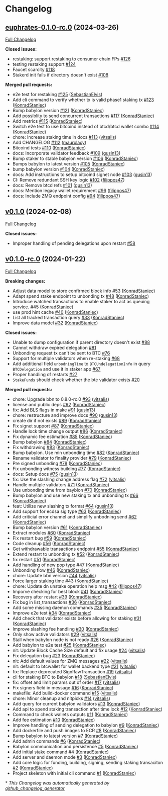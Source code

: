 # Changelog

## [euphrates-0.1.0-rc.0](https://github.com/babylonchain/btc-staker/tree/euphrates-0.1.0-rc.0) (2024-03-26)

[Full Changelog](https://github.com/babylonchain/btc-staker/compare/v0.1.0...euphrates-0.1.0-rc.0)

**Closed issues:**

- restaking: support restaking to consumer chain FPs [\#126](https://github.com/babylonchain/btc-staker/issues/126)
- testing restaking support [\#124](https://github.com/babylonchain/btc-staker/issues/124)
- Faucet scarcity  [\#118](https://github.com/babylonchain/btc-staker/issues/118)
- Stakerd init fails if directory doesn't exist [\#108](https://github.com/babylonchain/btc-staker/issues/108)

**Merged pull requests:**

- e2e test for restaking [\#125](https://github.com/babylonchain/btc-staker/pull/125) ([SebastianElvis](https://github.com/SebastianElvis))
- Add cli command to verify whether tx is valid phase1 staking tx [\#123](https://github.com/babylonchain/btc-staker/pull/123) ([KonradStaniec](https://github.com/KonradStaniec))
- Bump babylon version [\#121](https://github.com/babylonchain/btc-staker/pull/121) ([KonradStaniec](https://github.com/KonradStaniec))
- Add possiblity to send concurrent transactions [\#117](https://github.com/babylonchain/btc-staker/pull/117) ([KonradStaniec](https://github.com/KonradStaniec))
- Add metrics [\#115](https://github.com/babylonchain/btc-staker/pull/115) ([KonradStaniec](https://github.com/KonradStaniec))
- Switch e2e test to use bitcoind instead of btcd/btcd wallet combo [\#114](https://github.com/babylonchain/btc-staker/pull/114) ([KonradStaniec](https://github.com/KonradStaniec))
- chore: Increase staking time in docs [\#113](https://github.com/babylonchain/btc-staker/pull/113) ([vitsalis](https://github.com/vitsalis))
- Add CHANGELOG [\#112](https://github.com/babylonchain/btc-staker/pull/112) ([maurolacy](https://github.com/maurolacy))
- Bitcoind tests [\#110](https://github.com/babylonchain/btc-staker/pull/110) ([KonradStaniec](https://github.com/KonradStaniec))
- docs: Incorporate validator feedback [\#109](https://github.com/babylonchain/btc-staker/pull/109) ([gusin13](https://github.com/gusin13))
- Bump staker to stable babylon version [\#106](https://github.com/babylonchain/btc-staker/pull/106) ([KonradStaniec](https://github.com/KonradStaniec))
- Bumps babylon to latest version [\#105](https://github.com/babylonchain/btc-staker/pull/105) ([KonradStaniec](https://github.com/KonradStaniec))
- bump babylon version [\#104](https://github.com/babylonchain/btc-staker/pull/104) ([KonradStaniec](https://github.com/KonradStaniec))
- docs: Add instructions to setup bitcoind signet node [\#103](https://github.com/babylonchain/btc-staker/pull/103) ([gusin13](https://github.com/gusin13))
- CI: Remove redundant SSH key logic [\#102](https://github.com/babylonchain/btc-staker/pull/102) ([filippos47](https://github.com/filippos47))
- docs: Remove btcd refs [\#101](https://github.com/babylonchain/btc-staker/pull/101) ([gusin13](https://github.com/gusin13))
- docs: Mention legacy wallet requirement [\#96](https://github.com/babylonchain/btc-staker/pull/96) ([filippos47](https://github.com/filippos47))
- docs: Include ZMQ endpoint config [\#94](https://github.com/babylonchain/btc-staker/pull/94) ([filippos47](https://github.com/filippos47))

## [v0.1.0](https://github.com/babylonchain/btc-staker/tree/v0.1.0) (2024-02-08)

[Full Changelog](https://github.com/babylonchain/btc-staker/compare/v0.1.0-rc.0...v0.1.0)

**Closed issues:**

- Improper handling of pending delegations upon restart [\#58](https://github.com/babylonchain/btc-staker/issues/58)

## [v0.1.0-rc.0](https://github.com/babylonchain/btc-staker/tree/v0.1.0-rc.0) (2024-01-22)

[Full Changelog](https://github.com/babylonchain/btc-staker/compare/263d857429d555e0772d104dbeee70ab4e4d8c89...v0.1.0-rc.0)

**Breaking changes:**

- Adjust data model to store confirmed block info [\#53](https://github.com/babylonchain/btc-staker/pull/53) ([KonradStaniec](https://github.com/KonradStaniec))
- Adapt spend stake endpoint to unbonding tx [\#48](https://github.com/babylonchain/btc-staker/pull/48) ([KonradStaniec](https://github.com/KonradStaniec))
- Introduce watched transactions  to enable staker to act as queuing service. [\#45](https://github.com/babylonchain/btc-staker/pull/45) ([KonradStaniec](https://github.com/KonradStaniec))
- use prod hint cache [\#40](https://github.com/babylonchain/btc-staker/pull/40) ([KonradStaniec](https://github.com/KonradStaniec))
- List all tracked transaction query [\#33](https://github.com/babylonchain/btc-staker/pull/33) ([KonradStaniec](https://github.com/KonradStaniec))
- Improve data model [\#32](https://github.com/babylonchain/btc-staker/pull/32) ([KonradStaniec](https://github.com/KonradStaniec))

**Closed issues:**

- Unable to dump configuration if parent directory doesn't exist [\#88](https://github.com/babylonchain/btc-staker/issues/88)
- Cannot withdraw expired delegation [\#81](https://github.com/babylonchain/btc-staker/issues/81)
- Unbonding request tx can't be sent to BTC [\#76](https://github.com/babylonchain/btc-staker/issues/76)
- Support for multiple validators when re-staking [\#68](https://github.com/babylonchain/btc-staker/issues/68)
- Add additional field `unbodningTime` to `BTCUndelegationInfo` in query `BTCDelegation` and use it in staker app [\#67](https://github.com/babylonchain/btc-staker/issues/67)
- Proper handling of restarts [\#27](https://github.com/babylonchain/btc-staker/issues/27)
- `StakeFunds` should check whether the btc validator exists  [\#20](https://github.com/babylonchain/btc-staker/issues/20)

**Merged pull requests:**

- chore: Upgrade bbn to 0.8.0-rc.0 [\#93](https://github.com/babylonchain/btc-staker/pull/93) ([vitsalis](https://github.com/vitsalis))
- license and public deps [\#92](https://github.com/babylonchain/btc-staker/pull/92) ([KonradStaniec](https://github.com/KonradStaniec))
- fix: Add BLS flags in make [\#91](https://github.com/babylonchain/btc-staker/pull/91) ([gusin13](https://github.com/gusin13))
- chore: restructure and improve docs [\#90](https://github.com/babylonchain/btc-staker/pull/90) ([gusin13](https://github.com/gusin13))
- create dir if not exists [\#89](https://github.com/babylonchain/btc-staker/pull/89) ([KonradStaniec](https://github.com/KonradStaniec))
- Fix signet support [\#87](https://github.com/babylonchain/btc-staker/pull/87) ([KonradStaniec](https://github.com/KonradStaniec))
- Handle lock time change output [\#86](https://github.com/babylonchain/btc-staker/pull/86) ([KonradStaniec](https://github.com/KonradStaniec))
- Fix dynamic fee estimation [\#85](https://github.com/babylonchain/btc-staker/pull/85) ([KonradStaniec](https://github.com/KonradStaniec))
- Bump babylon [\#84](https://github.com/babylonchain/btc-staker/pull/84) ([KonradStaniec](https://github.com/KonradStaniec))
- Fix withdrawing [\#83](https://github.com/babylonchain/btc-staker/pull/83) ([KonradStaniec](https://github.com/KonradStaniec))
- Bump babylon. Use min unbonding time [\#82](https://github.com/babylonchain/btc-staker/pull/82) ([KonradStaniec](https://github.com/KonradStaniec))
- Rename validator to finality provider [\#79](https://github.com/babylonchain/btc-staker/pull/79) ([KonradStaniec](https://github.com/KonradStaniec))
- Pre signed unbonding [\#78](https://github.com/babylonchain/btc-staker/pull/78) ([KonradStaniec](https://github.com/KonradStaniec))
- Fix unbonding witness building [\#77](https://github.com/babylonchain/btc-staker/pull/77) ([KonradStaniec](https://github.com/KonradStaniec))
- docs: Setup docs [\#75](https://github.com/babylonchain/btc-staker/pull/75) ([gusin13](https://github.com/gusin13))
- fix: Use the slashing change address flag [\#72](https://github.com/babylonchain/btc-staker/pull/72) ([vitsalis](https://github.com/vitsalis))
- Handle multiple validators [\#71](https://github.com/babylonchain/btc-staker/pull/71) ([KonradStaniec](https://github.com/KonradStaniec))
- Use unbonding time from bayblon [\#70](https://github.com/babylonchain/btc-staker/pull/70) ([KonradStaniec](https://github.com/KonradStaniec))
- Bump babylon and use new staking tx and unbonding tx [\#66](https://github.com/babylonchain/btc-staker/pull/66) ([KonradStaniec](https://github.com/KonradStaniec))
- feat: Utilize new slashing tx format [\#64](https://github.com/babylonchain/btc-staker/pull/64) ([gusin13](https://github.com/gusin13))
- Add support for ecdsa sig type [\#63](https://github.com/babylonchain/btc-staker/pull/63) ([KonradStaniec](https://github.com/KonradStaniec))
- Add criticial error channel and simplify unbodning send [\#62](https://github.com/babylonchain/btc-staker/pull/62) ([KonradStaniec](https://github.com/KonradStaniec))
- Bump babylon version [\#61](https://github.com/babylonchain/btc-staker/pull/61) ([KonradStaniec](https://github.com/KonradStaniec))
- Extract modules [\#60](https://github.com/babylonchain/btc-staker/pull/60) ([KonradStaniec](https://github.com/KonradStaniec))
- Fix restart bug [\#59](https://github.com/babylonchain/btc-staker/pull/59) ([KonradStaniec](https://github.com/KonradStaniec))
- Code cleanup [\#56](https://github.com/babylonchain/btc-staker/pull/56) ([KonradStaniec](https://github.com/KonradStaniec))
- Get withdrawable transactions endpoint [\#55](https://github.com/babylonchain/btc-staker/pull/55) ([KonradStaniec](https://github.com/KonradStaniec))
- Extend restart to unbonding tx [\#52](https://github.com/babylonchain/btc-staker/pull/52) ([KonradStaniec](https://github.com/KonradStaniec))
- fix restart [\#51](https://github.com/babylonchain/btc-staker/pull/51) ([KonradStaniec](https://github.com/KonradStaniec))
- Add handling of new pop type [\#47](https://github.com/babylonchain/btc-staker/pull/47) ([KonradStaniec](https://github.com/KonradStaniec))
- Unbonding flow [\#46](https://github.com/babylonchain/btc-staker/pull/46) ([KonradStaniec](https://github.com/KonradStaniec))
- chore: Update bbn version [\#44](https://github.com/babylonchain/btc-staker/pull/44) ([vitsalis](https://github.com/vitsalis))
- Force larger staking time [\#43](https://github.com/babylonchain/btc-staker/pull/43) ([KonradStaniec](https://github.com/KonradStaniec))
- chore: Update dn unstake operation help msg [\#42](https://github.com/babylonchain/btc-staker/pull/42) ([filippos47](https://github.com/filippos47))
- Imporve checking for best block [\#41](https://github.com/babylonchain/btc-staker/pull/41) ([KonradStaniec](https://github.com/KonradStaniec))
- Recovery after restart [\#39](https://github.com/babylonchain/btc-staker/pull/39) ([KonradStaniec](https://github.com/KonradStaniec))
- Fix bug in list\_transactions [\#36](https://github.com/babylonchain/btc-staker/pull/36) ([KonradStaniec](https://github.com/KonradStaniec))
- Add some missing daemon commands [\#35](https://github.com/babylonchain/btc-staker/pull/35) ([KonradStaniec](https://github.com/KonradStaniec))
- Improve e2e test [\#34](https://github.com/babylonchain/btc-staker/pull/34) ([KonradStaniec](https://github.com/KonradStaniec))
- Add check that validator exists before allowing for staking [\#31](https://github.com/babylonchain/btc-staker/pull/31) ([KonradStaniec](https://github.com/KonradStaniec))
- Improve slashing fee handling [\#30](https://github.com/babylonchain/btc-staker/pull/30) ([KonradStaniec](https://github.com/KonradStaniec))
- Only show active validators [\#29](https://github.com/babylonchain/btc-staker/pull/29) ([vitsalis](https://github.com/vitsalis))
- Stall when babylon node is not ready [\#26](https://github.com/babylonchain/btc-staker/pull/26) ([KonradStaniec](https://github.com/KonradStaniec))
- Add babylon to e2e test [\#25](https://github.com/babylonchain/btc-staker/pull/25) ([KonradStaniec](https://github.com/KonradStaniec))
- nit: Update Block Cache Size default and fix usage [\#24](https://github.com/babylonchain/btc-staker/pull/24) ([vitsalis](https://github.com/vitsalis))
- Fix delegation bug [\#23](https://github.com/babylonchain/btc-staker/pull/23) ([KonradStaniec](https://github.com/KonradStaniec))
- nit: Add default values for ZMQ messages [\#22](https://github.com/babylonchain/btc-staker/pull/22) ([vitsalis](https://github.com/vitsalis))
- nit: default to btcwallet for wallet backend type [\#21](https://github.com/babylonchain/btc-staker/pull/21) ([vitsalis](https://github.com/vitsalis))
- fix: Replace deprecated SignRawTransaction [\#19](https://github.com/babylonchain/btc-staker/pull/19) ([vitsalis](https://github.com/vitsalis))
- cli for staking BTC to Babylon [\#18](https://github.com/babylonchain/btc-staker/pull/18) ([SebastianElvis](https://github.com/SebastianElvis))
- fix: offset and limit params out of order [\#17](https://github.com/babylonchain/btc-staker/pull/17) ([vitsalis](https://github.com/vitsalis))
- Fix signers field in message [\#16](https://github.com/babylonchain/btc-staker/pull/16) ([KonradStaniec](https://github.com/KonradStaniec))
- makefile: Add build-docker command [\#15](https://github.com/babylonchain/btc-staker/pull/15) ([vitsalis](https://github.com/vitsalis))
- chore: Minor cleanup and nitpicks [\#14](https://github.com/babylonchain/btc-staker/pull/14) ([vitsalis](https://github.com/vitsalis))
- Add query for current babylon validators [\#13](https://github.com/babylonchain/btc-staker/pull/13) ([KonradStaniec](https://github.com/KonradStaniec))
- Add api to spend staking transaction after time lock [\#12](https://github.com/babylonchain/btc-staker/pull/12) ([KonradStaniec](https://github.com/KonradStaniec))
- Command to check wallets outputs [\#11](https://github.com/babylonchain/btc-staker/pull/11) ([KonradStaniec](https://github.com/KonradStaniec))
- Add fee estimation [\#10](https://github.com/babylonchain/btc-staker/pull/10) ([KonradStaniec](https://github.com/KonradStaniec))
- Improve handling of sending delegation to babylon [\#9](https://github.com/babylonchain/btc-staker/pull/9) ([KonradStaniec](https://github.com/KonradStaniec))
- Add dockerfile and push images to ECR [\#8](https://github.com/babylonchain/btc-staker/pull/8) ([KonradStaniec](https://github.com/KonradStaniec))
- Bump babylon to latest version [\#7](https://github.com/babylonchain/btc-staker/pull/7) ([KonradStaniec](https://github.com/KonradStaniec))
- Add admin commands [\#6](https://github.com/babylonchain/btc-staker/pull/6) ([KonradStaniec](https://github.com/KonradStaniec))
- Babylon communication and persistence [\#5](https://github.com/babylonchain/btc-staker/pull/5) ([KonradStaniec](https://github.com/KonradStaniec))
- Add initial stake command [\#4](https://github.com/babylonchain/btc-staker/pull/4) ([KonradStaniec](https://github.com/KonradStaniec))
- Add server and daemon mode [\#3](https://github.com/babylonchain/btc-staker/pull/3) ([KonradStaniec](https://github.com/KonradStaniec))
- Add core logic for funding, building, signing, sending staking transaciton [\#2](https://github.com/babylonchain/btc-staker/pull/2) ([KonradStaniec](https://github.com/KonradStaniec))
- Project skeleton with initial cli command [\#1](https://github.com/babylonchain/btc-staker/pull/1) ([KonradStaniec](https://github.com/KonradStaniec))



\* *This Changelog was automatically generated by [github_changelog_generator](https://github.com/github-changelog-generator/github-changelog-generator)*

